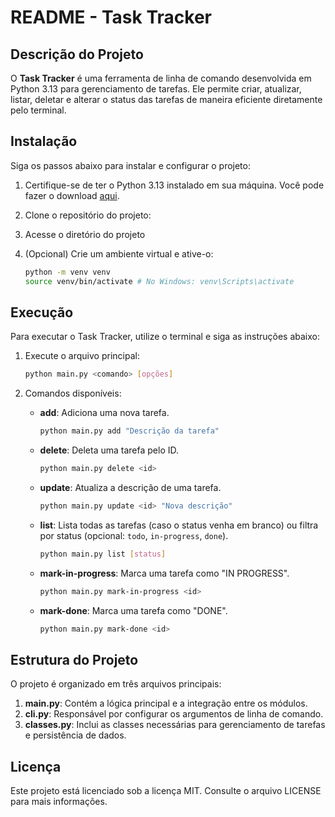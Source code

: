 # README - Task Tracker

## Descrição do Projeto

O **Task Tracker** é uma ferramenta de linha de comando desenvolvida em Python 3.13 para gerenciamento de tarefas. Ele permite criar, atualizar, listar, deletar e alterar o status das tarefas de maneira eficiente diretamente pelo terminal.

## Instalação

Siga os passos abaixo para instalar e configurar o projeto:

1. Certifique-se de ter o Python 3.13 instalado em sua máquina. Você pode fazer o download [aqui](https://www.python.org/downloads/).

2. Clone o repositório do projeto:

3. Acesse o diretório do projeto

4. (Opcional) Crie um ambiente virtual e ative-o:
   ```bash
   python -m venv venv
   source venv/bin/activate # No Windows: venv\Scripts\activate
   ```

## Execução

Para executar o Task Tracker, utilize o terminal e siga as instruções abaixo:

1. Execute o arquivo principal:
   ```bash
   python main.py <comando> [opções]
   ```

2. Comandos disponíveis:

   - **add**: Adiciona uma nova tarefa.
     ```bash
     python main.py add "Descrição da tarefa"
     ```
   - **delete**: Deleta uma tarefa pelo ID.
     ```bash
     python main.py delete <id>
     ```
   - **update**: Atualiza a descrição de uma tarefa.
     ```bash
     python main.py update <id> "Nova descrição"
     ```
   - **list**: Lista todas as tarefas (caso o status venha em branco) ou filtra por status (opcional: `todo`, `in-progress`, `done`).
     ```bash
     python main.py list [status]
     ```
   - **mark-in-progress**: Marca uma tarefa como "IN PROGRESS".
     ```bash
     python main.py mark-in-progress <id>
     ```
   - **mark-done**: Marca uma tarefa como "DONE".
     ```bash
     python main.py mark-done <id>
     ```

## Estrutura do Projeto

O projeto é organizado em três arquivos principais:

1. **main.py**: Contém a lógica principal e a integração entre os módulos.
2. **cli.py**: Responsável por configurar os argumentos de linha de comando.
3. **classes.py**: Inclui as classes necessárias para gerenciamento de tarefas e persistência de dados.

## Licença

Este projeto está licenciado sob a licença MIT. Consulte o arquivo LICENSE para mais informações.
